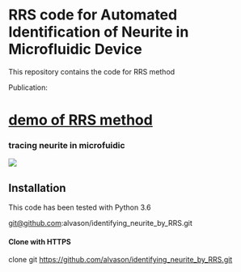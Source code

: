 # RRS code for Automated Identification of Neurite in Microfluidic Device
This repository contains the code for RRS method

Publication: 
# [demo of RRS method](https://github.com/alvason/cd137_tissue_tracking.ipynb)

### tracing neurite in microfuidic
![](/figure/.png)

## Installation
This code has been tested with Python 3.6 

git@github.com:alvason/identifying_neurite_by_RRS.git

#### Clone with HTTPS
clone git https://github.com/alvason/identifying_neurite_by_RRS.git
